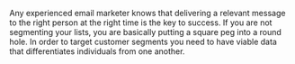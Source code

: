Any experienced email marketer knows that delivering a relevant message to the 
right person at the right time is the key to success. If you are not segmenting your lists, 
you are basically putting a square peg into a round hole. In order to target customer 
segments you need to have viable data that differentiates individuals from one another.
